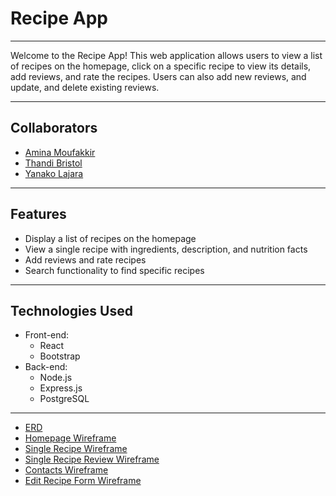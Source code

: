 # Recipe App
<hr>
Welcome to the Recipe App! This web application allows users to view a list of recipes on the homepage, click on a specific recipe to view its details, add reviews, and rate the recipes. Users can also add new reviews, and update, and delete existing reviews.

---
## Collaborators

- [Amina Moufakkir](https://github.com/Amina-Moufakkir)
- [Thandi Bristol](https://github.com/Thandisb)
- [Yanako Lajara](https://github.com/yanakolajara)
---

## Features

- Display a list of recipes on the homepage
- View a single recipe with ingredients, description, and nutrition facts
- Add reviews and rate recipes
- Search functionality to find specific recipes

---
## Technologies Used

- Front-end:
  - React
  - Bootstrap 
- Back-end:
  - Node.js
  - Express.js
  - PostgreSQL 

---
- [ERD](#erd)
- [Homepage Wireframe](/src/erd-wireframes/homepage.png)
- [Single Recipe Wireframe](/src/erd-wireframes/single-recipe.png)
- [Single Recipe Review Wireframe](/src/erd-wireframes/single-review.png)
- [Contacts Wireframe](/src/erd-wireframes/contact.png)
- [Edit Recipe Form Wireframe](/src/erd-wireframes/edit-form.png)
